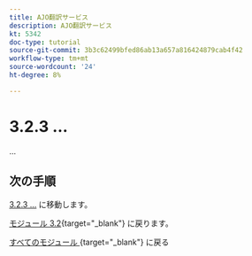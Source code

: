 ```yaml
---
title: AJO翻訳サービス
description: AJO翻訳サービス
kt: 5342
doc-type: tutorial
source-git-commit: 3b3c62499bfed86ab13a657a816424879cab4f42
workflow-type: tm+mt
source-wordcount: '24'
ht-degree: 8%

---
```


# 3.2.3 ...

...

## 次の手順

[3.2.3 ...](./ex2.md) に移動します。

[ モジュール 3.2](./ajotranslationsvcs.md){target="_blank"} に戻ります。

[ すべてのモジュール ](./../../../overview.md){target="_blank"} に戻る
